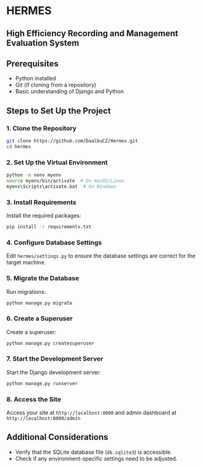 # HERMES
## **H**igh **E**fficiency **R**ecording and **M**anagement **E**valuation **S**ystem


## Prerequisites

- Python installed
- Git (if cloning from a repository)
- Basic understanding of Django and Python

## Steps to Set Up the Project

### 1. Clone the Repository

```bash
git clone https://github.com/DaalbuCZ/Hermes.git
cd hermes
```

### 2. Set Up the Virtual Environment

```bash
python -m venv myenv
source myenv/bin/activate  # On macOS/Linux
myenv\Scripts\activate.bat  # On Windows
```

### 3. Install Requirements

Install the required packages:

```bash
pip install -r requirements.txt
```

### 4. Configure Database Settings

Edit `hermes/settings.py` to ensure the database settings are correct for the target machine.

### 5. Migrate the Database

Run migrations:

```bash
python manage.py migrate
```

### 6. Create a Superuser

Create a superuser:

```bash
python manage.py createsuperuser
```

### 7. Start the Development Server

Start the Django development server:

```bash
python manage.py runserver
```

### 8. Access the Site

Access your site at `http://localhost:8000`
and admin dashboard at `http://localhost:8000/admin`

## Additional Considerations

- Verify that the SQLite database file (`db.sqlite3`) is accessible.
- Check if any environment-specific settings need to be adjusted.

